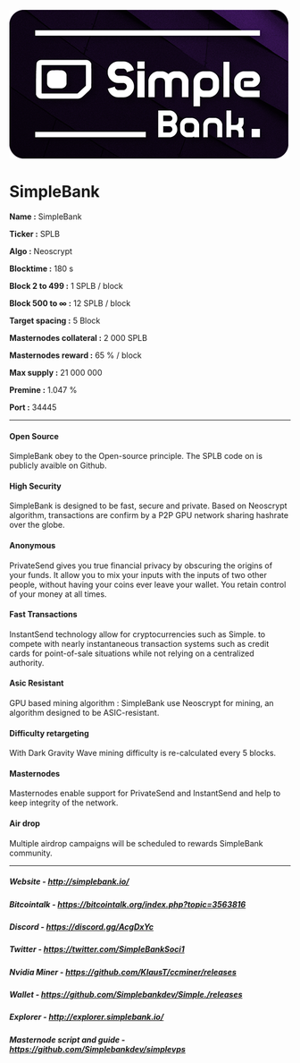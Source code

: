 
![Alt text](doc/Logo_SimpleBank.png)

# SimpleBank 

**Name :** SimpleBank

**Ticker :** SPLB

**Algo :** Neoscrypt

**Blocktime :** 180 s

**Block 2 to 499 :** 1 SPLB / block

**Block 500 to ∞ :** 12 SPLB / block

**Target spacing :** 5 Block

**Masternodes collateral :** 2 000 SPLB

**Masternodes reward :** 65 % / block

**Max supply :** 21 000 000

**Premine :** 1.047 %

**Port :** 34445

__________________________________________________________________________

#### Open Source

SimpleBank obey to the Open-source principle. The SPLB code on is publicly avaible on Github.

#### High Security

SimpleBank is designed to be fast, secure and private. Based on Neoscrypt algorithm, transactions are confirm by a P2P GPU network sharing hashrate over the globe.

#### Anonymous

PrivateSend gives you true financial privacy by obscuring the origins of your funds. It allow you to mix your inputs with the inputs of two other people, without having your coins ever leave your wallet. You retain control of your money at all times.

#### Fast Transactions

InstantSend technology allow for cryptocurrencies such as Simple. to compete with nearly instantaneous transaction systems such as credit cards for point-of-sale situations while not relying on a centralized authority.

#### Asic Resistant

GPU based mining algorithm : SimpleBank use Neoscrypt for mining, an algorithm designed to be ASIC-resistant.

#### Difficulty retargeting

With Dark Gravity Wave mining difficulty is re-calculated every 5 blocks.

#### Masternodes

Masternodes enable support for PrivateSend and InstantSend and help to keep integrity of the network.

#### Air drop

Multiple airdrop campaigns will be scheduled to rewards SimpleBank community.

__________________________________________________________________________

##### Website - http://simplebank.io/ 
##### Bitcointalk - https://bitcointalk.org/index.php?topic=3563816 
##### Discord - https://discord.gg/AcgDxYc 
##### Twitter - https://twitter.com/SimpleBankSoci1 
##### Nvidia Miner - https://github.com/KlausT/ccminer/releases 
##### Wallet - https://github.com/Simplebankdev/Simple./releases 
##### Explorer - http://explorer.simplebank.io/ 
##### Masternode script and guide - https://github.com/Simplebankdev/simplevps
